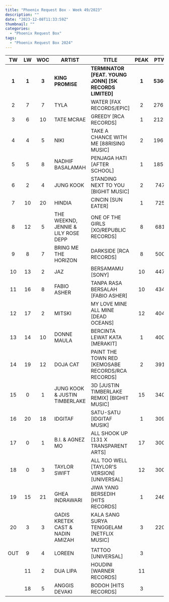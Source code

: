 ```yaml
---
title: "Phoenix Request Box - Week 49/2023"
description: ""
date: "2023-12-08T11:33:59Z"
thumbnail: ""
categories:
  - "Phoenix Request Box"
tags:
  - "Phoenix Request Box 2024"
---
```

<!--more-->
|TW|LW|WOC|ARTIST|TITLE|PEAK|PTW|
|:----:|:----:|:----:|----|----|:----:|:----:|
|**1**|**1**|**3**|**KING PROMISE**|**TERMINATOR [FEAT. YOUNG JONN] [5K RECORDS LIMITED]**|**1**|**5360**|
|2|7|7|TYLA|WATER [FAX RECORDS/EPIC]|2|2760|
|3|6|10|TATE MCRAE|GREEDY [RCA RECORDS]|1|2124|
|4|4|5|NIKI|TAKE A CHANCE WITH ME [88RISING MUSIC]|2|1963|
|5|5|8|NADHIF BASALAMAH|PENJAGA HATI [AFTER SCHOOL]|1|1850|
|6|2|4|JUNG KOOK|STANDING NEXT TO YOU [BIGHIT MUSIC]|2|747|
|7|10|20|HINDIA|CINCIN [SUN EATER]|1|725|
|8|12|5|THE WEEKND, JENNIE & LILY ROSE DEPP|ONE OF THE GIRLS [XO/REPUBLIC RECORDS]|8|681|
|9|8|7|BRING ME THE HORIZON|DARKSIDE [RCA RECORDS]|8|500|
|10|13|2|JAZ|BERSAMAMU [SONY]|10|447|
|11|16|8|FABIO ASHER|TANPA RASA BERSALAH [FABIO ASHER]|10|434|
|12|17|2|MITSKI|MY LOVE MINE ALL MINE [DEAD OCEANS]|12|404|
|13|14|10|DONNE MAULA|BERCINTA LEWAT KATA [MERAKIT]|1|400|
|14|19|12|DOJA CAT|PAINT THE TOWN RED [KEMOSABE RECORDS/RCA RECORDS]|2|391|
|15|0|1|JUNG KOOK & JUSTIN TIMBERLAKE|3D [JUSTIN TIMBERLAKE REMIX] [BIGHIT MUSIC]|15|340|
|16|20|18|IDGITAF|SATU-SATU [IDGITAF MUSIK]|1|309|
|17|0|1|B.I. & AGNEZ MO|ALL SHOOK UP [131 X TRANSPARENT ARTS]|17|300|
|18|0|3|TAYLOR SWIFT|ALL TOO WELL [TAYLOR'S VERSION] [UNIVERSAL]|12|300|
|19|15|21|GHEA INDRAWARI|JIWA YANG BERSEDIH [HITS RECORDS]|1|246|
|20|3|3|GADIS KRETEK CAST & NADIN AMIZAH|KALA SANG SURYA TENGGELAM [NETFLIX MUSIC]|3|220|
| | | | | | | |
|OUT|9|4|LOREEN|TATTOO [UNIVERSAL]|3| |
| |11|2|DUA LIPA|HOUDINI [WARNER RECORDS]|11| |
| |18|5|ANGGIS DEVAKI|BODOH [HITS RECORDS]|3| |
